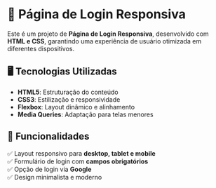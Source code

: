 # 📲 Página de Login Responsiva

Este é um projeto de **Página de Login Responsiva**, desenvolvido com **HTML e CSS**, garantindo uma experiência de usuário otimizada em diferentes dispositivos.

## 🖥️ Tecnologias Utilizadas

- **HTML5**: Estruturação do conteúdo
- **CSS3**: Estilização e responsividade
- **Flexbox**: Layout dinâmico e alinhamento
- **Media Queries**: Adaptação para telas menores

## 📌 Funcionalidades

✅ Layout responsivo para **desktop, tablet e mobile**  
✅ Formulário de login com **campos obrigatórios**  
✅ Opção de login via **Google**  
✅ Design minimalista e moderno  


